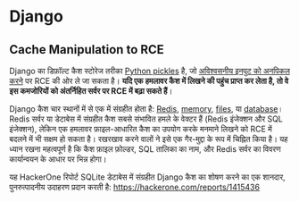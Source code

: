 # Django

## Cache Manipulation to RCE
Django का डिफ़ॉल्ट कैश स्टोरेज तरीका [Python pickles](https://docs.python.org/3/library/pickle.html) है, जो [अविश्वसनीय इनपुट को अनपिकल करने](https://media.blackhat.com/bh-us-11/Slaviero/BH_US_11_Slaviero_Sour_Pickles_Slides.pdf) पर RCE की ओर ले जा सकता है। **यदि एक हमलावर कैश में लिखने की पहुंच प्राप्त कर लेता है, तो वे इस कमजोरियों को अंतर्निहित सर्वर पर RCE में बढ़ा सकते हैं**।

Django कैश चार स्थानों में से एक में संग्रहीत होता है: [Redis](https://github.com/django/django/blob/48a1929ca050f1333927860ff561f6371706968a/django/core/cache/backends/redis.py#L12), [memory](https://github.com/django/django/blob/48a1929ca050f1333927860ff561f6371706968a/django/core/cache/backends/locmem.py#L16), [files](https://github.com/django/django/blob/48a1929ca050f1333927860ff561f6371706968a/django/core/cache/backends/filebased.py#L16), या [database](https://github.com/django/django/blob/48a1929ca050f1333927860ff561f6371706968a/django/core/cache/backends/db.py#L95)। Redis सर्वर या डेटाबेस में संग्रहीत कैश सबसे संभावित हमले के वेक्टर हैं (Redis इंजेक्शन और SQL इंजेक्शन), लेकिन एक हमलावर फ़ाइल-आधारित कैश का उपयोग करके मनमाने लिखने को RCE में बदलने में भी सक्षम हो सकता है। रखरखाव करने वालों ने इसे एक गैर-मुद्दा के रूप में चिह्नित किया है। यह ध्यान रखना महत्वपूर्ण है कि कैश फ़ाइल फ़ोल्डर, SQL तालिका का नाम, और Redis सर्वर का विवरण कार्यान्वयन के आधार पर भिन्न होगा।

यह HackerOne रिपोर्ट SQLite डेटाबेस में संग्रहीत Django कैश का शोषण करने का एक शानदार, पुनरुत्पादनीय उदाहरण प्रदान करती है: https://hackerone.com/reports/1415436
